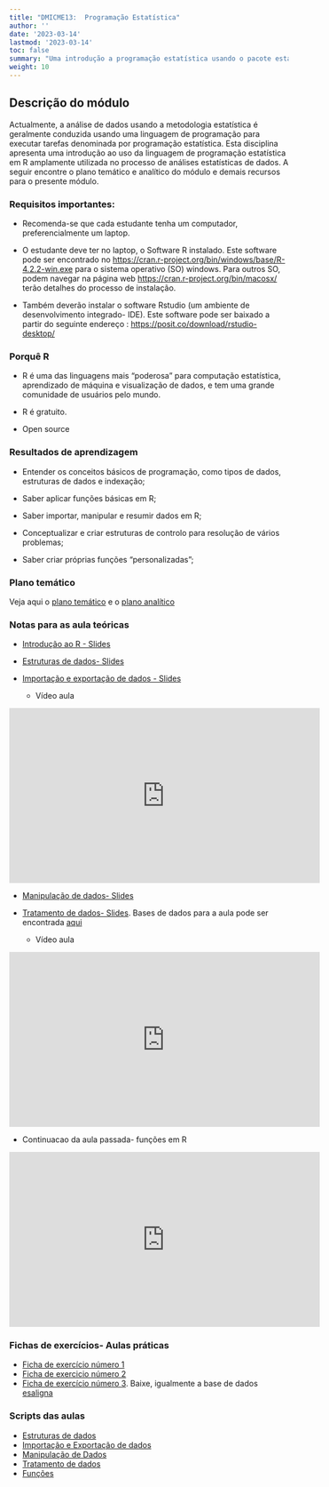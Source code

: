```yaml
---
title: "DMICME13:  Programação Estatística"
author: ''
date: '2023-03-14'
lastmod: '2023-03-14'
toc: false
summary: "Uma introdução a programação estatística usando o pacote estatístico R."
weight: 10
---
```



## Descrição do módulo

Actualmente, a análise de dados usando a metodologia estatística é geralmente conduzida usando uma linguagem de programação para executar tarefas denominada por programação estatística. Esta disciplina apresenta uma introdução ao uso da linguagem de programação estatística em R amplamente utilizada no processo de análises estatísticas de dados. A seguir encontre o plano temático e analítico do módulo e demais recursos para o presente módulo. 



### Requisitos importantes:
- Recomenda-se que cada estudante tenha um computador, preferencialmente um laptop.

- O estudante deve ter no laptop, o Software R instalado. Este software pode ser encontrado no https://cran.r-project.org/bin/windows/base/R-4.2.2-win.exe para o sistema operativo (SO) windows. Para outros SO, podem navegar na página web https://cran.r-project.org/bin/macosx/ terão detalhes do processo de instalação.
- Também deverão instalar o software Rstudio (um ambiente de desenvolvimento integrado- IDE). Este software pode ser baixado a partir do seguinte endereço : https://posit.co/download/rstudio-desktop/



### Porquê R

- R é uma das linguagens mais “poderosa” para computação estatística, aprendizado de máquina e visualização de dados, e tem uma grande comunidade de usuários pelo mundo.

- R é gratuito.

- Open source


### Resultados de aprendizagem

- Entender os conceitos básicos de programação, como tipos de dados, estruturas de dados e indexação;
- Saber aplicar funções básicas em R;

- Saber importar, manipular e resumir dados em R;

- Conceptualizar e criar estruturas de controlo para resolução de vários problemas;

- Saber criar próprias funções “personalizadas”;

### Plano temático

Veja aqui o [plano temático](Plano_tematico.pdf) e o [plano analítico](PLANO_ANALITICO_MEA_PE.pdf)

### Notas para as aula teóricas
 - [Introdução ao R - Slides](AULAS_PE.pdf)
 - [Estruturas de dados- Slides](Aula_Estruturas_Dados.pdf)
 - [Importação e exportação de dados - Slides](Importacao_Dados.pdf) 
 
    - Vídeo aula 
    
    
<iframe width="560" height="315" src="https://dl.dropboxusercontent.com/s/cuuz6zz16yjyxuc/Importacao_dados.mp4?dl=0" frameborder="0" allowfullscreen></iframe> 
 
 - [Manipulação de dados- Slides](Manipulacao_Dados.pdf)
 
 - [Tratamento de dados- Slides](Tratamento_de_dados.pdf). Bases de dados para a aula pode ser encontrada [aqui](iris_missing1.zip) 
 
 
   -  Vídeo aula
   
<iframe width="560" height="315" src="https://dl.dropboxusercontent.com/s/t5rkcex5e8t5req/video1960531510.mp4?dl=0" frameborder="0" allowfullscreen></iframe>
 
  - Continuacao da aula passada- funções em R
     
<iframe width="560" height="315" src="https://dl.dropboxusercontent.com/s/n6vxq52c8w9lx28/Funcoes.mp4?dl=0" frameborder="0" allowfullscreen></iframe>     


### Fichas de exercícios- Aulas práticas

- [Ficha de exercício número 1](Ficha1.pdf)
- [Ficha de exercicio número 2](Ficha_Exercicios_Mestrado.pdf)
- [Ficha de exercício número 3](Exercicios_Manipulacao_Dados.pdf). Baixe, igualmente a base de dados [esaligna](esaligna.csv)


### Scripts das aulas

 - [Estruturas de dados](Aula_Estrutura_de_Dados.R)
 - [Importação e Exportação de dados](Importacao_de_Dados.R)
 - [Manipulação de Dados](Manipulacao_de_Dados.R)
 - [Tratamento de dados](Tratamento_de_dados.R)
 - [Funções](Funcoes.R)

